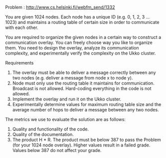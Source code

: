 
Problem : http://www.cs.helsinki.fi/webfm_send/1332

You	are	given	1024	nodes.	Each	node	has	a	unique	ID	(e.g.	0,	1, 2,	 3	 …	 1023)	 and	 maintains	 a	 routing table	 of	 certain	 size	 in	 order	 to	communicate	with	each	other.

You	 are	 required	 to	 organize	 the	 given	 nodes	 in	 a	 certain	 way	 to	 construct	 a	communication	 overlay.	 You	 can	 freely	 choose	 way	 you	 like	 to	 organize	 them. You	 need	 to	 design	 the	 overlay,	 analyze	 its	 communication	 complexity,	 and	experimentally	verify	the	complexity	on	the	Ukko	cluster.	

Requirements	
1. The	overlay	must	be	able	to	deliver	a	message	correctly	between	any	two	nodes	(e.g.	deliver	a	message	from	node	x	to	node	y).	
2. Node	must	only	use	the	routing	table	it	maintains	for	communication.	Broadcast	is	not	allowed.	Hard-coding	everything	in	the	code	is	not	allowed.	
3. Implement	the	overlay	and	run	it	on	the	Ukko	cluster.	
4. Experimentally	determine	values	for	maximum	routing	table	size	and	the	average	number	of	hops	to	deliver	a	message	between	any	two	nodes.


The	metrics	we	use	to	evaluate	the solution	are	as	follows:	
1. Quality	and	functionality	of	the	code.	
2. Quality	of	the	documentation.	
3. The	product	H	 *	R.	The	product	must	be	below	387	 to	pass	 the	Problem	(for	 your	 1024	 node	 overlay).	Higher	 values	 result	in	a	 failed	grade.	Values	below	387	do	not	affect	your	grade.	


